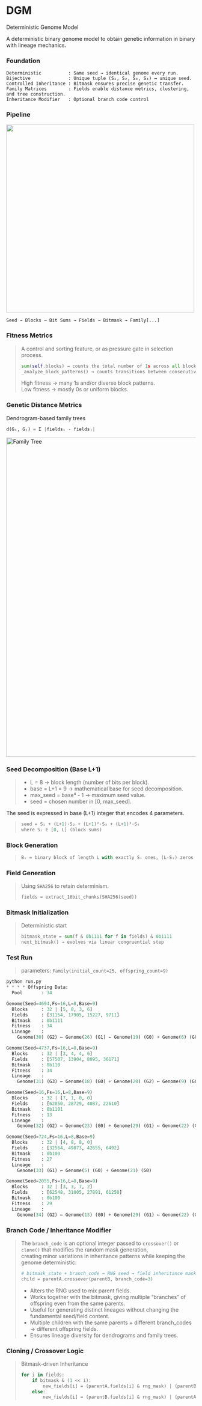 # DGM
Deterministic Genome Model

A deterministic binary genome model to obtain genetic information in binary with lineage mechanics.  

### Foundation

```csv
Deterministic          : Same seed → identical genome every run.  
Bijective              : Unique tuple (S₁, S₂, S₃, S₄) ↔ unique seed.  
Controlled Inheritance : Bitmask ensures precise genetic transfer.  
Family Matrices        : Fields enable distance metrics, clustering, and tree construction.  
Inheritance Modifier   : Optional branch code control  
```

### Pipeline 

<img width="500" src="https://github.com/user-attachments/assets/a492be9a-18a7-4151-8ba8-c3ef7b242ff1" />

```py
Seed → Blocks → Bit Sums → Fields → Bitmask → Family[...]
```

### Fitness Metrics
> A control and sorting feature, or as pressure gate in selection process.  
> ```py
> sum(self.blocks) → counts the total number of 1s across all blocks.
> _analyze_block_patterns() → counts transitions between consecutive bits (1→0 or 0→1).
> ```
> High fitness → many 1s and/or diverse block patterns.  
> Low fitness → mostly 0s or uniform blocks.  

### Genetic Distance Metrics
Dendrogram-based family trees
```py
d(Gᵢ, Gⱼ) = Σ |fieldsᵢ - fieldsⱼ|
```
<img width="850" alt="Family Tree" src="https://github.com/user-attachments/assets/75e8f07e-afef-4289-82a0-9f2b60e6a93e" />



### Seed Decomposition (Base L+1) 
>- L = 8 → block length (number of bits per block).
>- base = L+1 = 9 → mathematical base for seed decomposition.
>- max_seed = base⁴ - 1 → maximum seed value.
>- seed = chosen number in [0, max_seed].

The seed is expressed in base (L+1) integer that encodes 4 parameters.  
>```py
>seed = S₁ + (L+1)·S₂ + (L+1)²·S₃ + (L+1)³·S₄
>where Sᵢ ∈ [0, L] (block sums)
>```
> 


### Block Generation
>```py
>Bᵢ = binary block of length L with exactly Sᵢ ones, (L-Sᵢ) zeros
>```

### Field Generation  
> Using `SHA256` to retain determinism.  
>```py
>fields = extract_16bit_chunks(SHA256(seed))
>```

### Bitmask Initialization
> Deterministic start
> ```py
> bitmask_state = sum(f & 0b1111 for f in fields) & 0b1111  
> next_bitmask() → evolves via linear congruential step
> ```

### Test Run
> parameters: `Family(initial_count=25, offspring_count=9)`

```py
python run.py
* * * * Offspring Data:
  Pool       : 34

Genome(Seed=4694,Fs=16,L=8,Base=9)
  Blocks     : 32 | [5, 8, 3, 6]
  Fields     : [31154, 17905, 15227, 9711]
  Bitmask    : 0b1111
  Fitness    : 34
  Lineage    :
    Genome(30) (G2) ← Genome(26) (G1) ← Genome(19) (G0) + Genome(6) (G0) + Genome(25) (G0)

Genome(Seed=4737,Fs=16,L=8,Base=9)
  Blocks     : 32 | [3, 4, 4, 6]
  Fields     : [57507, 13904, 8095, 36171]
  Bitmask    : 0b110
  Fitness    : 34
  Lineage    :
    Genome(31) (G3) ← Genome(18) (G0) + Genome(28) (G2) ← Genome(9) (G0) + Genome(26) (G1) ← Genome(19) (G0) + Genome(6) (G0)

Genome(Seed=16,Fs=16,L=8,Base=9)
  Blocks     : 32 | [7, 1, 0, 0]
  Fields     : [62850, 28729, 4087, 22610]
  Bitmask    : 0b1101
  Fitness    : 13
  Lineage    :
    Genome(32) (G2) ← Genome(23) (G0) + Genome(29) (G1) ← Genome(22) (G0) + Genome(12) (G0)

Genome(Seed=724,Fs=16,L=8,Base=9)
  Blocks     : 32 | [4, 8, 8, 0]
  Fields     : [32564, 49873, 42655, 6492]
  Bitmask    : 0b100
  Fitness    : 27
  Lineage    :
    Genome(33) (G1) ← Genome(5) (G0) + Genome(21) (G0)

Genome(Seed=2055,Fs=16,L=8,Base=9)
  Blocks     : 32 | [3, 3, 7, 2]
  Fields     : [62548, 31005, 27891, 61250]
  Bitmask    : 0b100
  Fitness    : 29
  Lineage    :
    Genome(34) (G2) ← Genome(13) (G0) + Genome(29) (G1) ← Genome(22) (G0) + Genome(12) (G0)
  ```


### Branch Code / Inheritance Modifier
> The `branch_code` is an optional integer passed to `crossover()` or `clone()` that modifies the random mask generation,  
> creating minor variations in inheritance patterns while keeping the genome deterministic:
> ```py
> # bitmask_state + branch_code → RNG seed → field inheritance mask
> child = parentA.crossover(parentB, branch_code=3)
> ```
> - Alters the RNG used to mix parent fields.  
> - Works together with the bitmask, giving multiple “branches” of offspring even from the same parents.  
> - Useful for generating distinct lineages without changing the fundamental seed/field content.  
> - Multiple children with the same parents + different branch_codes → different offspring fields.  
> - Ensures lineage diversity for dendrograms and family trees.  

### Cloning / Crossover Logic
> Bitmask-driven Inheritance
> ```py
> for i in fields:
>     if bitmask & (1 << i):
>         new_fields[i] = (parentA.fields[i] & rng_mask) | (parentB.fields[i] & ~rng_mask)
>     else:
>         new_fields[i] = (parentB.fields[i] & rng_mask) | (parentA.fields[i] & ~rng_mask)
> ```

